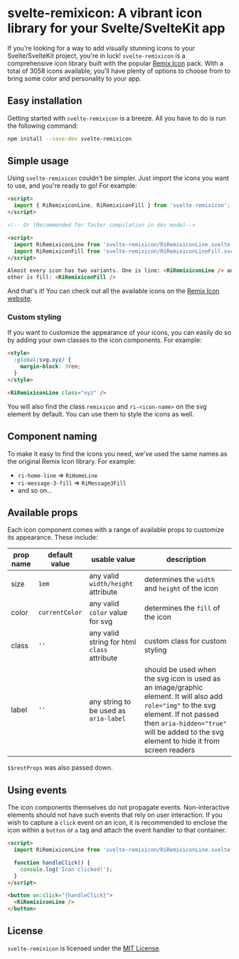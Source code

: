 # svelte-remixicon: A vibrant icon library for your Svelte/SvelteKit app

If you're looking for a way to add visually stunning icons to your Svelte/SvelteKit project, you're in luck! `svelte-remixicon` is a comprehensive icon library built with the popular [Remix Icon](https://github.com/Remix-Design/remixicon) pack. With a total of 3058 icons available, you'll have plenty of options to choose from to bring some color and personality to your app.

## Easy installation

Getting started with `svelte-remixicon` is a breeze. All you have to do is run the following command:

```bash
npm install --save-dev svelte-remixicon
```

## Simple usage

Using `svelte-remixicon` couldn't be simpler. Just import the icons you want to use, and you're ready to go! For example:

```html
<script>
  import { RiRemixiconLine, RiRemixiconFill } from 'svelte-remixicon';
</script>

<!-- Or (Recommended for faster compilation in dev mode)-->

<script>
  import RiRemixiconLine from 'svelte-remixicon/RiRemixiconLine.svelte';
  import RiRemixiconFill from 'svelte-remixicon/RiRemixiconLineFill.svelte';
</script>

Almost every icon has two variants. One is line: <RiRemixiconLine /> and the
other is fill: <RiRemixiconFill />
```

And that's it! You can check out all the available icons on the [Remix Icon website](https://remixicon.com/).

### Custom styling

If you want to customize the appearance of your icons, you can easily do so by adding your own classes to the icon components. For example:

```html
<style>
  :global(svg.xyz) {
    margin-block: 3rem;
  }
</style>

<RiRemixiconLine class="xyz" />
```

You will also find the class `remixicon` and `ri-<icon-name>` on the svg element by default. You can use them to style the icons as well.

## Component naming

To make it easy to find the icons you need, we've used the same names as the original Remix Icon library. For example:

- `ri-home-line` ⇒ `RiHomeLine`
- `ri-message-3-fill` ⇒ `RiMessage3Fill`
- and so on...

## Available props

Each icon component comes with a range of available props to customize its appearance. These include:

| prop name | default value  | usable value                                | description                                                                                                                                                                                                                     |
| --------- | -------------- | ------------------------------------------- | ------------------------------------------------------------------------------------------------------------------------------------------------------------------------------------------------------------------------------- |
| size      | `1em`          | any valid `width/height` attribute          | determines the `width` and `height` of the icon                                                                                                                                                                                 |
| color     | `currentColor` | any valid `color` value for svg             | determines the `fill` of the icon                                                                                                                                                                                               |
| class     | `''`           | any valid string for html `class` attribute | custom class for custom styling                                                                                                                                                                                                 |
| label     | `''`           | any string to be used as `aria-label`       | should be used when the svg icon is used as an image/graphic element. It will also add `role="img"` to the svg element. If not passed then `aria-hidden="true"` will be added to the svg element to hide it from screen readers |

`$$restProps` was also passed down.

## Using events

The icon components themselves do not propagate events. Non-interactive elements should not have such events that rely on user interaction. If you wish to capture a `click` event on an icon, it is recommended to enclose the icon within a `button` or `a` tag and attach the event handler to that container.

```html
<script>
  import RiRemixiconLine from 'svelte-remixicon/RiRemixiconLine.svelte';

  function handleClick() {
    console.log('Icon clicked!');
  }
</script>

<button on:click="{handleClick}">
  <RiRemixiconLine />
</button>
```

## License

`svelte-remixicon` is licensed under the [MIT License](https://github.com/aantusahaa/svelte-remixicon/blob/main/LICENSE).
